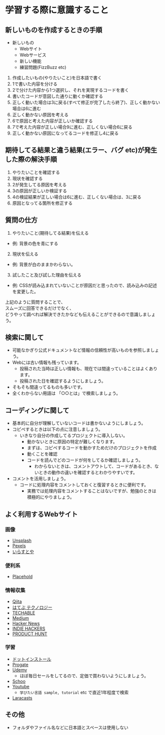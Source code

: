 # 学習する際に意識すること

## 新しいものを作成するときの手順
- 新しいもの
  - Webサイト
  - Webサービス
  - 新しい機能
  - 練習問題(FizzBuzz etc)

1. 作成したいもの(やりたいこと)を日本語で書く
2. 1で書いた内容を分ける
3. 2で分けた内容から1つ選択し、それを実現するコードを書く
4. 書いたコードが意図した通りに動くか確認する
5. 正しく動いた場合は3に戻る(すべて修正が完了したら終了)、正しく動かない場合は6に進む
6. 正しく動かない原因を考える
7. 6で原因と考えた内容が正しいか確認する
8. 7で考えた内容が正しい場合9に進む、正しくない場合6に戻る
9. 正しく動かない原因になってるコードを修正し4に戻る

## 期待してる結果と違う結果(エラー、バグ etc)が発生した際の解決手順
1. やりたいことを確認する
2. 現状を確認する
3. 2が発生してる原因を考える
4. 3の原因が正しいか検証する
5. 4の検証結果が正しい場合は6に進む、正しくない場合は、3に戻る
6. 原因となってる箇所を修正する

## 質問の仕方
1. やりたいこと(期待してる結果)を伝える
  - 例: 背景の色を青にする
2. 現状を伝える
  - 例: 背景が白のままかわらない。
3. 試したこと及び試した理由を伝える
  - 例: CSSが読み込まれていないことが原因だと思ったので、読み込みの記述を変更した。

上記のように質問することで、  
スムーズに回答できるだけでなく、  
どうやって調べれば解決できたかなども伝えることができるので意識しましょう。  

## 検索に関して
- 可能なかぎり公式ドキュメントなど情報の信頼性が高いものを参照しましょう。
- Webには古い情報も残っています。
  - 投稿された当時は正しい情報も、現在では間違っていることはよくあります。
  - 投稿された日を確認するようにしましょう。
- そもそも間違ってるものも多いです。
- 全くわからない用語は 「○○とは」で検索しましょう。


## コーディングに関して
- 基本的に自分が理解していないコードは書かないようにしましょう。
- コピペするときは以下の点に注意しましょう。
  - いきなり自分の作成してるプロジェクトに導入しない。
    - 動かないときに原因の特定が難しくなります。
    - まずは、コピペするコードを動かすためだけのプロジェクトを作成
    - 動くことを確認
    - コードを読んでどのコードが何をしてるか確認しましょう。
      - わからないときは、コメントアウトして、コードがあるとき、ないときの動作の違いを確認するとわかりやすいです。
- コメントを活用しましょう。
  - コードに処理内容をコメントしておくと復習するときに便利です。
    - 実務では処理内容をコメントすることはないですが、勉強のときは積極的にやりましょう。

## よく利用するWebサイト
### 画像
- [Unsplash](https://unsplash.com/)
- [Pexels](https://www.pexels.com/ja-jp/)
- [いらすとや](https://www.irasutoya.com/)

### 便利系
- [Placehold](https://placehold.jp/)

### 情報収集
- [Qiita](https://qiita.com/)
- [はてぶ テクノロジー](https://b.hatena.ne.jp/hotentry/it)
- [TECHABLE](https://techable.jp/)
- [Medium](https://medium.com/)
- [Hacker News](https://news.ycombinator.com/)
- [INDIE HACKERS](https://www.indiehackers.com/)
- [PRODUCT HUNT](https://www.producthunt.com/)

### 学習
- [ドットインストール](https://dotinstall.com/)
- [Progate](https://prog-8.com/)
- [Udemy](https://www.udemy.com/ja/)
  - ほぼ毎日セールをしてるので、定価で買わないようにしましょう。
- [Schoo](https://schoo.jp/)
- [Youtube](https://www.youtube.com/)
  - `学びたい言語 sample, tutorial` etc で直近1年程度で検索
- [Laracasts](https://laracasts.com/)

## その他
- フォルダやファイル名などに日本語とスペースは使用しない